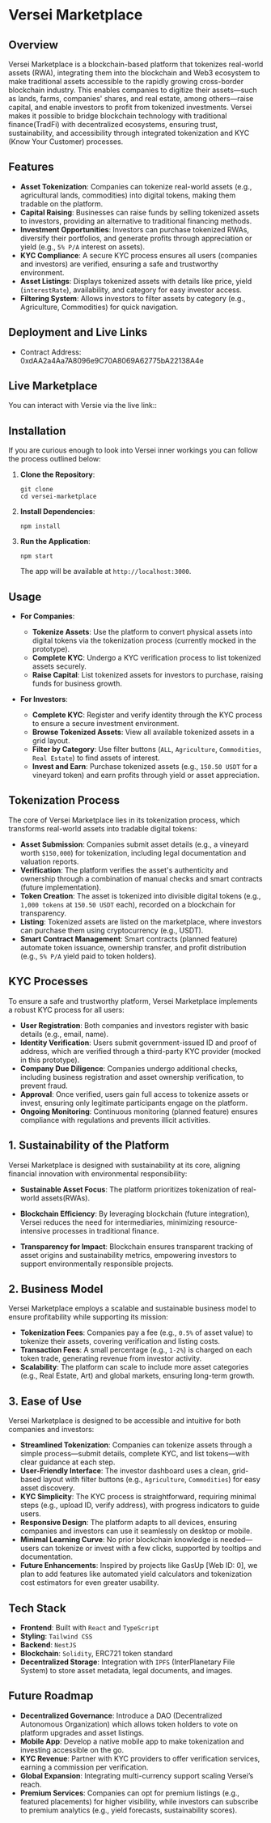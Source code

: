 # Versei Marketplace

## Overview

Versei Marketplace is a blockchain-based platform that tokenizes real-world assets (RWA), integrating them into the blockchain and Web3 ecosystem to make traditional assets accessible to the rapidly growing cross-border blockchain industry. This enables companies to digitize their assets—such as lands, farms, companies' shares, and real estate, among others—raise capital, and enable investors to profit from tokenized investments. Versei makes it possible to bridge blockchain technology with traditional finance(TradFi) with decentralized ecosystems, ensuring trust, sustainability, and accessibility through integrated tokenization and KYC (Know Your Customer) processes.


## Features

- **Asset Tokenization**: Companies can tokenize real-world assets (e.g., agricultural lands, commodities) into digital tokens, making them tradable on the platform.
- **Capital Raising**: Businesses can raise funds by selling tokenized assets to investors, providing an alternative to traditional financing methods.
- **Investment Opportunities**: Investors can purchase tokenized RWAs, diversify their portfolios, and generate profits through appreciation or yield (e.g., `5% P/A` interest on assets).
- **KYC Compliance**: A secure KYC process ensures all users (companies and investors) are verified, ensuring a safe and trustworthy environment.
- **Asset Listings**: Displays tokenized assets with details like price, yield (`interestRate`), availability, and category for easy investor access.
- **Filtering System**: Allows investors to filter assets by category (e.g., Agriculture, Commodities) for quick navigation.

## Deployment and Live Links
- Contract Address: 0xdAA2a4Aa7A8096e9C70A8069A62775bA22138A4e
  
## Live Marketplace
You can interact with Versie via the live link:: 


## Installation
If you are curious enough to look into Versei inner workings you can follow the process outlined below:

1. **Clone the Repository**:  
   ```
   git clone
   cd versei-marketplace
   ```

2. **Install Dependencies**:  
   ```
   npm install
   ```

3. **Run the Application**:  
   ```
   npm start
   ```
   The app will be available at `http://localhost:3000`.

## Usage

- **For Companies**:
  - **Tokenize Assets**: Use the platform to convert physical assets into digital tokens via the tokenization process (currently mocked in the prototype).
  - **Complete KYC**: Undergo a KYC verification process to list tokenized assets securely.
  - **Raise Capital**: List tokenized assets for investors to purchase, raising funds for business growth.

- **For Investors**:
  - **Complete KYC**: Register and verify identity through the KYC process to ensure a secure investment environment.
  - **Browse Tokenized Assets**: View all available tokenized assets in a grid layout.
  - **Filter by Category**: Use filter buttons (`ALL`, `Agriculture`, `Commodities`, `Real Estate`) to find assets of interest.
  - **Invest and Earn**: Purchase tokenized assets (e.g., `150.50 USDT` for a vineyard token) and earn profits through yield or asset appreciation.

## Tokenization Process

The core of Versei Marketplace lies in its tokenization process, which transforms real-world assets into tradable digital tokens:

- **Asset Submission**: Companies submit asset details (e.g., a vineyard worth `$150,000`) for tokenization, including legal documentation and valuation reports.
- **Verification**: The platform verifies the asset's authenticity and ownership through a combination of manual checks and smart contracts (future implementation).
- **Token Creation**: The asset is tokenized into divisible digital tokens (e.g., `1,000 tokens` at `150.50 USDT` each), recorded on a blockchain for transparency.
- **Listing**: Tokenized assets are listed on the marketplace, where investors can purchase them using cryptocurrency (e.g., USDT).
- **Smart Contract Management**: Smart contracts (planned feature) automate token issuance, ownership transfer, and profit distribution (e.g., `5% P/A` yield paid to token holders).

## KYC Processes

To ensure a safe and trustworthy platform, Versei Marketplace implements a robust KYC process for all users:

- **User Registration**: Both companies and investors register with basic details (e.g., email, name).
- **Identity Verification**: Users submit government-issued ID and proof of address, which are verified through a third-party KYC provider (mocked in this prototype).
- **Company Due Diligence**: Companies undergo additional checks, including business registration and asset ownership verification, to prevent fraud.
- **Approval**: Once verified, users gain full access to tokenize assets or invest, ensuring only legitimate participants engage on the platform.
- **Ongoing Monitoring**: Continuous monitoring (planned feature) ensures compliance with regulations and prevents illicit activities.

## 1. Sustainability of the Platform

Versei Marketplace is designed with sustainability at its core, aligning financial innovation with environmental responsibility:

- **Sustainable Asset Focus**: The platform prioritizes tokenization of real-world assets(RWAs).

- **Blockchain Efficiency**: By leveraging blockchain (future integration), Versei reduces the need for intermediaries, minimizing resource-intensive processes in traditional finance.

- **Transparency for Impact**: Blockchain ensures transparent tracking of asset origins and sustainability metrics, empowering investors to support environmentally responsible projects.


## 2. Business Model

Versei Marketplace employs a scalable and sustainable business model to ensure profitability while supporting its mission:

- **Tokenization Fees**: Companies pay a fee (e.g., `0.5%` of asset value) to tokenize their assets, covering verification and listing costs.
- **Transaction Fees**: A small percentage (e.g., `1-2%`) is charged on each token trade, generating revenue from investor activity.
- **Scalability**: The platform can scale to include more asset categories (e.g., Real Estate, Art) and global markets, ensuring long-term growth.

## 3. Ease of Use

Versei Marketplace is designed to be accessible and intuitive for both companies and investors:

- **Streamlined Tokenization**: Companies can tokenize assets through a simple process—submit details, complete KYC, and list tokens—with clear guidance at each step.
- **User-Friendly Interface**: The investor dashboard uses a clean, grid-based layout with filter buttons (e.g., `Agriculture`, `Commodities`) for easy asset discovery.
- **KYC Simplicity**: The KYC process is straightforward, requiring minimal steps (e.g., upload ID, verify address), with progress indicators to guide users.
- **Responsive Design**: The platform adapts to all devices, ensuring companies and investors can use it seamlessly on desktop or mobile.
- **Minimal Learning Curve**: No prior blockchain knowledge is needed—users can tokenize or invest with a few clicks, supported by tooltips and documentation.
- **Future Enhancements**: Inspired by projects like GasUp [Web ID: 0], we plan to add features like automated yield calculators and tokenization cost estimators for even greater usability.

## Tech Stack

- **Frontend**: Built with `React` and `TypeScript` 
- **Styling**:  `Tailwind CSS` 
- **Backend**: `NestJS`
- **Blockchain**: `Solidity`, ERC721 token standard
- **Decentralized Storage**: Integration with `IPFS` (InterPlanetary File System) to store asset metadata, legal documents, and images.
  

## Future Roadmap

- **Decentralized Governance**: Introduce a DAO (Decentralized Autonomous Organization) which allows token holders to vote on platform upgrades and asset listings.
- **Mobile App**: Develop a native mobile app to make tokenization and investing accessible on the go.
- **KYC Revenue**: Partner with KYC providers to offer verification services, earning a commission per verification.
- **Global Expansion**: Integrating multi-currency support scaling Versei’s reach.
- **Premium Services**: Companies can opt for premium listings (e.g., featured placements) for higher visibility, while investors can subscribe to premium analytics (e.g., yield forecasts, sustainability scores). 


